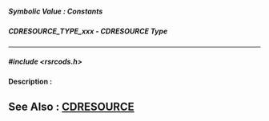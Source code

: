 ##### Symbolic Value : Constants
##### CDRESOURCE_TYPE_xxx - CDRESOURCE Type
---
##### #include <rsrcods.h>
**Description :**

**See Also :**
[CDRESOURCE](D:/md_files/CDRESOURCE.md)
---
